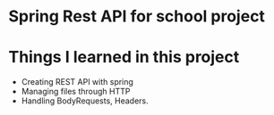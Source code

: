# Spring Rest API for school project

# Things I learned in this project
- Creating REST API with spring
- Managing files through HTTP
- Handling BodyRequests, Headers.
